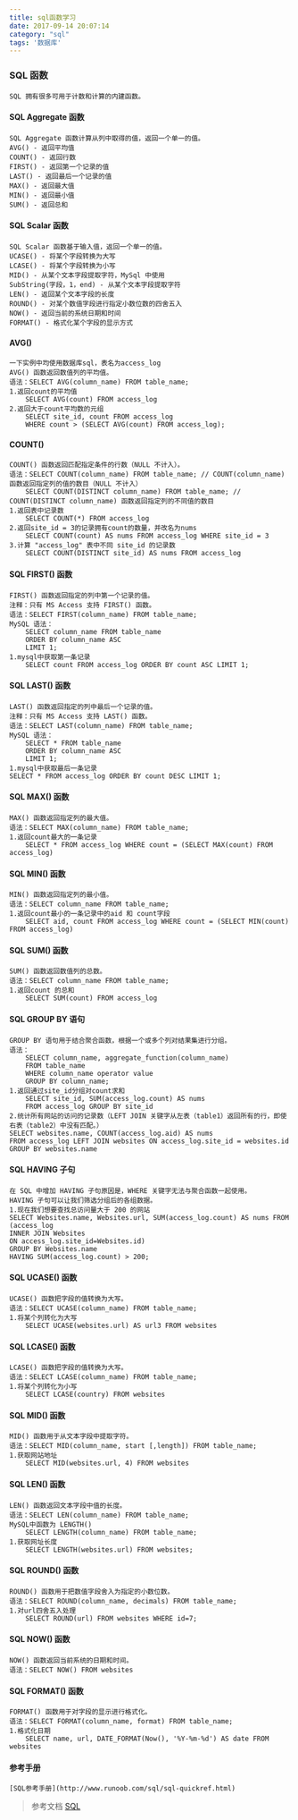 ```yaml
---
title: sql函数学习
date: 2017-09-14 20:07:14
category: "sql"
tags: '数据库'
---
```

###	SQL 函数
	SQL 拥有很多可用于计数和计算的内建函数。
####	SQL Aggregate 函数
	SQL Aggregate 函数计算从列中取得的值，返回一个单一的值。
	AVG() - 返回平均值
	COUNT() - 返回行数
	FIRST() - 返回第一个记录的值
	LAST() - 返回最后一个记录的值
	MAX() - 返回最大值
	MIN() - 返回最小值
	SUM() - 返回总和
####	SQL Scalar 函数
	SQL Scalar 函数基于输入值，返回一个单一的值。
	UCASE() - 将某个字段转换为大写
	LCASE() - 将某个字段转换为小写
	MID() - 从某个文本字段提取字符，MySql 中使用
	SubString(字段，1，end) - 从某个文本字段提取字符
	LEN() - 返回某个文本字段的长度
	ROUND() - 对某个数值字段进行指定小数位数的四舍五入
	NOW() - 返回当前的系统日期和时间
	FORMAT() - 格式化某个字段的显示方式
####	AVG()
	一下实例中均使用数据库sql，表名为access_log
	AVG() 函数返回数值列的平均值。
	语法：SELECT AVG(column_name) FROM table_name;
	1.返回count的平均值
		SELECT AVG(count) FROM access_log
	2.返回大于count平均数的元组
		SELECT site_id, count FROM access_log
		WHERE count > (SELECT AVG(count) FROM access_log);
####	COUNT()
	COUNT() 函数返回匹配指定条件的行数（NULL 不计入）。
	语法：SELECT COUNT(column_name) FROM table_name; // COUNT(column_name) 函数返回指定列的值的数目（NULL 不计入）
		SELECT COUNT(DISTINCT column_name) FROM table_name; // COUNT(DISTINCT column_name) 函数返回指定列的不同值的数目
	1.返回表中记录数
		SELECT COUNT(*) FROM access_log
	2.返回site_id = 3的记录拥有count的数量，并改名为nums
		SELECT COUNT(count) AS nums FROM access_log WHERE site_id = 3
	3.计算 "access_log" 表中不同 site_id 的记录数
		SELECT COUNT(DISTINCT site_id) AS nums FROM access_log
####	SQL FIRST() 函数
	FIRST() 函数返回指定的列中第一个记录的值。
	注释：只有 MS Access 支持 FIRST() 函数。
	语法：SELECT FIRST(column_name) FROM table_name;
	MySQL 语法：
		SELECT column_name FROM table_name
		ORDER BY column_name ASC
		LIMIT 1;
	1.mysql中获取第一条记录
		SELECT count FROM access_log ORDER BY count ASC LIMIT 1;
####	SQL LAST() 函数
	LAST() 函数返回指定的列中最后一个记录的值。
	注释：只有 MS Access 支持 LAST() 函数。
	语法：SELECT LAST(column_name) FROM table_name;
	MySQL 语法：
		SELECT * FROM table_name 
		ORDER BY column_name ASC
		LIMIT 1;
	1.mysql中获取最后一条记录
	SELECT * FROM access_log ORDER BY count DESC LIMIT 1;
####	SQL MAX() 函数
	MAX() 函数返回指定列的最大值。
	语法：SELECT MAX(column_name) FROM table_name;
	1.返回count最大的一条记录
		SELECT * FROM access_log WHERE count = (SELECT MAX(count) FROM access_log)
####	SQL MIN() 函数
	MIN() 函数返回指定列的最小值。
	语法：SELECT column_name FROM table_name;
	1.返回count最小的一条记录中的aid 和 count字段
		SELECT aid, count FROM access_log WHERE count = (SELECT MIN(count) FROM access_log)
####	SQL SUM() 函数
	SUM() 函数返回数值列的总数。
	语法：SELECT column_name FROM table_name;
	1.返回count 的总和
		SELECT SUM(count) FROM access_log	
####	SQL GROUP BY 语句
	GROUP BY 语句用于结合聚合函数，根据一个或多个列对结果集进行分组。
	语法：
		SELECT column_name, aggregate_function(column_name)
		FROM table_name
		WHERE column_name operator value
		GROUP BY column_name;
	1.返回通过site_id分组对count求和
		SELECT site_id, SUM(access_log.count) AS nums 
		FROM access_log GROUP BY site_id
	2.统计所有网站的访问的记录数（LEFT JOIN 关键字从左表（table1）返回所有的行，即使右表（table2）中没有匹配。）
	SELECT websites.name, COUNT(access_log.aid) AS nums 
	FROM access_log LEFT JOIN websites ON access_log.site_id = websites.id 
	GROUP BY websites.name
####	SQL HAVING 子句
	在 SQL 中增加 HAVING 子句原因是，WHERE 关键字无法与聚合函数一起使用。
	HAVING 子句可以让我们筛选分组后的各组数据。
	1.现在我们想要查找总访问量大于 200 的网站
	SELECT Websites.name, Websites.url, SUM(access_log.count) AS nums FROM (access_log
	INNER JOIN Websites
	ON access_log.site_id=Websites.id)
	GROUP BY Websites.name
	HAVING SUM(access_log.count) > 200;
####	SQL UCASE() 函数
	UCASE() 函数把字段的值转换为大写。
	语法：SELECT UCASE(column_name) FROM table_name;
	1.将某个列转化为大写
		SELECT UCASE(websites.url) AS url3 FROM websites
####	SQL LCASE() 函数
	LCASE() 函数把字段的值转换为大写。
	语法：SELECT LCASE(column_name) FROM table_name;
	1.将某个列转化为小写
		SELECT LCASE(country) FROM websites
####	SQL MID() 函数
	MID() 函数用于从文本字段中提取字符。
	语法：SELECT MID(column_name, start [,length]) FROM table_name;
	1.获取网站地址
		SELECT MID(websites.url, 4) FROM websites
####	SQL LEN() 函数
	LEN() 函数返回文本字段中值的长度。
	语法：SELECT LEN(column_name) FROM table_name;
	MySQL中函数为 LENGTH()
		SELECT LENGTH(column_name) FROM table_name;
	1.获取网址长度
		SELECT LENGTH(websites.url) FROM websites;
####	SQL ROUND() 函数
	ROUND() 函数用于把数值字段舍入为指定的小数位数。
	语法：SELECT ROUND(column_name, decimals) FROM table_name;
	1.对url四舍五入处理
		SELECT ROUND(url) FROM websites WHERE id=7;
####	SQL NOW() 函数	
	NOW() 函数返回当前系统的日期和时间。
	语法：SELECT NOW() FROM websites
####	SQL FORMAT() 函数
	FORMAT() 函数用于对字段的显示进行格式化。
	语法：SELECT FORMAT(column_name, format) FROM table_name;
	1.格式化日期
		SELECT name, url, DATE_FORMAT(Now(), '%Y-%m-%d') AS date FROM websites
####	参考手册
	[SQL参考手册](http://www.runoob.com/sql/sql-quickref.html)
	
>	参考文档
	[SQL](http://www.runoob.com/sql/sql-hosting.html)
	
	
	
	
	
	
	
	
	
	
	
	
	
	
	
	
	
	
	

















